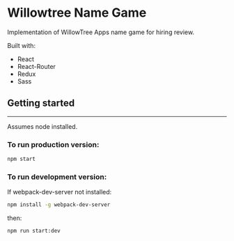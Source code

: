 # Willowtree Name Game

Implementation of WillowTree Apps name game for hiring review.

Built with:
- React
- React-Router
- Redux
- Sass

## Getting started
---
Assumes node installed.

### To run production version:
```bash
npm start
```


### To run development version:
If webpack-dev-server not installed:
```bash
npm install -g webpack-dev-server
```
then:
```bash
npm run start:dev
```

